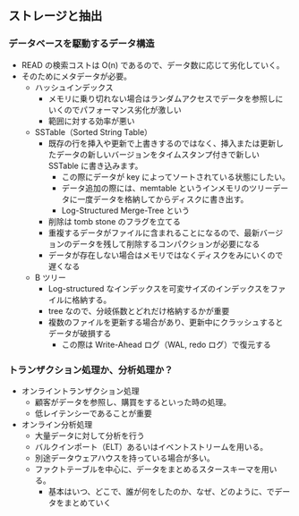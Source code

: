 ## ストレージと抽出

### データベースを駆動するデータ構造

- READ の検索コストは O(n) であるので、データ数に応じて劣化していく。
- そのためにメタデータが必要。
  - ハッシュインデックス
    - メモリに乗り切れない場合はランダムアクセスでデータを参照しにいくのでパフォーマンス劣化が激しい
    - 範囲に対する効率が悪い
  - SSTable（Sorted String Table）
    - 既存の行を挿入や更新で上書きするのではなく、挿入または更新したデータの新しいバージョンをタイムスタンプ付きで新しい SSTable に書き込みます。
      - この際にデータが key によってソートされている状態にしたい。
      - データ追加の際には、memtable というインメモリのツリーデータに一度データを格納してからディスクに書き出す。
      - Log-Structured Merge-Tree という
    - 削除は tomb stone のフラグを立てる
    - 重複するデータがファイルに含まれることになるので、最新バージョンのデータを残して削除するコンパクションが必要になる
    - データが存在しない場合はメモリではなくディスクをみにいくので遅くなる
  - B ツリー
    - Log-structured なインデックスを可変サイズのインデックスをファイルに格納する。
    - tree なので、分岐係数とどれだけ格納するかが重要
    - 複数のファイルを更新する場合があり、更新中にクラッシュするとデータが破損する
      - この際は Write-Ahead ログ（WAL, redo ログ）で復元する

### トランザクション処理か、分析処理か？

- オンライントランザクション処理
  - 顧客がデータを参照し、購買をするといった時の処理。
  - 低レイテンシーであることが重要
- オンライン分析処理
  - 大量データに対して分析を行う
  - バルクインポート（ELT）あるいはイベントストリームを用いる。
  - 別途データウェアハウスを持っている場合が多い。
  - ファクトテーブルを中心に、データをまとめるスタースキーマを用いる。
    - 基本はいつ、どこで、誰が何をしたのか、なぜ、どのように、でデータをまとめていく
